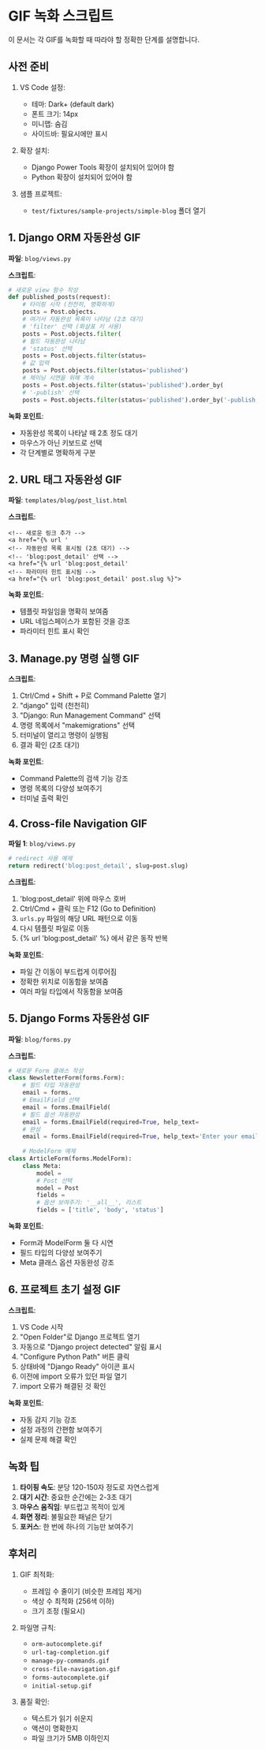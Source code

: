 # GIF 녹화 스크립트

이 문서는 각 GIF를 녹화할 때 따라야 할 정확한 단계를 설명합니다.

## 사전 준비

1. VS Code 설정:
   - 테마: Dark+ (default dark)
   - 폰트 크기: 14px
   - 미니맵: 숨김
   - 사이드바: 필요시에만 표시

2. 확장 설치:
   - Django Power Tools 확장이 설치되어 있어야 함
   - Python 확장이 설치되어 있어야 함

3. 샘플 프로젝트:
   - `test/fixtures/sample-projects/simple-blog` 폴더 열기

## 1. Django ORM 자동완성 GIF

**파일**: `blog/views.py`

**스크립트**:
```python
# 새로운 view 함수 작성
def published_posts(request):
    # 타이핑 시작 (천천히, 명확하게)
    posts = Post.objects.
    # 여기서 자동완성 목록이 나타남 (2초 대기)
    # 'filter' 선택 (화살표 키 사용)
    posts = Post.objects.filter(
    # 필드 자동완성 나타남
    # 'status' 선택
    posts = Post.objects.filter(status=
    # 값 입력
    posts = Post.objects.filter(status='published')
    # 체이닝 시연을 위해 계속
    posts = Post.objects.filter(status='published').order_by(
    # '-publish' 선택
    posts = Post.objects.filter(status='published').order_by('-publish')
```

**녹화 포인트**:
- 자동완성 목록이 나타날 때 2초 정도 대기
- 마우스가 아닌 키보드로 선택
- 각 단계별로 명확하게 구분

## 2. URL 태그 자동완성 GIF

**파일**: `templates/blog/post_list.html`

**스크립트**:
```django
<!-- 새로운 링크 추가 -->
<a href="{% url '
<!-- 자동완성 목록 표시됨 (2초 대기) -->
<!-- 'blog:post_detail' 선택 -->
<a href="{% url 'blog:post_detail' 
<!-- 파라미터 힌트 표시됨 -->
<a href="{% url 'blog:post_detail' post.slug %}">
```

**녹화 포인트**:
- 템플릿 파일임을 명확히 보여줌
- URL 네임스페이스가 포함된 것을 강조
- 파라미터 힌트 표시 확인

## 3. Manage.py 명령 실행 GIF

**스크립트**:
1. Ctrl/Cmd + Shift + P로 Command Palette 열기
2. "django" 입력 (천천히)
3. "Django: Run Management Command" 선택
4. 명령 목록에서 "makemigrations" 선택
5. 터미널이 열리고 명령이 실행됨
6. 결과 확인 (2초 대기)

**녹화 포인트**:
- Command Palette의 검색 기능 강조
- 명령 목록의 다양성 보여주기
- 터미널 출력 확인

## 4. Cross-file Navigation GIF

**파일 1**: `blog/views.py`
```python
# redirect 사용 예제
return redirect('blog:post_detail', slug=post.slug)
```

**스크립트**:
1. 'blog:post_detail' 위에 마우스 호버
2. Ctrl/Cmd + 클릭 또는 F12 (Go to Definition)
3. `urls.py` 파일의 해당 URL 패턴으로 이동
4. 다시 템플릿 파일로 이동
5. {% url 'blog:post_detail' %} 에서 같은 동작 반복

**녹화 포인트**:
- 파일 간 이동이 부드럽게 이루어짐
- 정확한 위치로 이동함을 보여줌
- 여러 파일 타입에서 작동함을 보여줌

## 5. Django Forms 자동완성 GIF

**파일**: `blog/forms.py`

**스크립트**:
```python
# 새로운 Form 클래스 작성
class NewsletterForm(forms.Form):
    # 필드 타입 자동완성
    email = forms.
    # EmailField 선택
    email = forms.EmailField(
    # 필드 옵션 자동완성
    email = forms.EmailField(required=True, help_text=
    # 완성
    email = forms.EmailField(required=True, help_text='Enter your email')
    
    # ModelForm 예제
class ArticleForm(forms.ModelForm):
    class Meta:
        model = 
        # Post 선택
        model = Post
        fields = 
        # 옵션 보여주기: '__all__', 리스트
        fields = ['title', 'body', 'status']
```

**녹화 포인트**:
- Form과 ModelForm 둘 다 시연
- 필드 타입의 다양성 보여주기
- Meta 클래스 옵션 자동완성 강조

## 6. 프로젝트 초기 설정 GIF

**스크립트**:
1. VS Code 시작
2. "Open Folder"로 Django 프로젝트 열기
3. 자동으로 "Django project detected" 알림 표시
4. "Configure Python Path" 버튼 클릭
5. 상태바에 "Django Ready" 아이콘 표시
6. 이전에 import 오류가 있던 파일 열기
7. import 오류가 해결된 것 확인

**녹화 포인트**:
- 자동 감지 기능 강조
- 설정 과정의 간편함 보여주기
- 실제 문제 해결 확인

## 녹화 팁

1. **타이핑 속도**: 분당 120-150자 정도로 자연스럽게
2. **대기 시간**: 중요한 순간에는 2-3초 대기
3. **마우스 움직임**: 부드럽고 목적이 있게
4. **화면 정리**: 불필요한 패널은 닫기
5. **포커스**: 한 번에 하나의 기능만 보여주기

## 후처리

1. GIF 최적화:
   - 프레임 수 줄이기 (비슷한 프레임 제거)
   - 색상 수 최적화 (256색 이하)
   - 크기 조정 (필요시)

2. 파일명 규칙:
   - `orm-autocomplete.gif`
   - `url-tag-completion.gif`
   - `manage-py-commands.gif`
   - `cross-file-navigation.gif`
   - `forms-autocomplete.gif`
   - `initial-setup.gif`

3. 품질 확인:
   - 텍스트가 읽기 쉬운지
   - 액션이 명확한지
   - 파일 크기가 5MB 이하인지